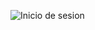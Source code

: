 ![Inicio de sesion](https://github.com/Kerze12/Registro_Estudiantil/assets/152933246/7a0d0899-8441-4989-a748-f7d53c5579d6)
